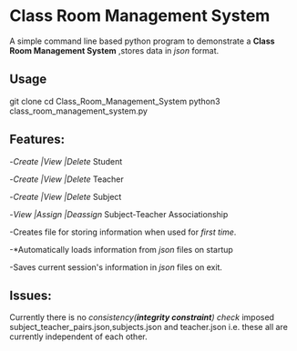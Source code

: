 Class Room Management System
===============================

A simple command line based  python program to demonstrate a **Class Room Management System** ,stores data in *json* format.

Usage
--------------
git clone 
cd Class_Room_Management_System
python3 class_room_management_system.py


Features:
------------

-*Create  |View   |Delete* Student   

-*Create  |View   |Delete* Teacher   

-*Create  |View   |Delete* Subject  
 
-*View    |Assign |Deassign* Subject-Teacher Associationship  

-Creates file for storing information when used for *first time*.   

-*Automatically loads information from *json* files on startup   

-Saves current session's information in *json* files on exit.  

Issues:
-------------

Currently there is no *consistency(**integrity constraint**) check* imposed  subject_teacher_pairs.json,subjects.json and teacher.json i.e. these all are currently independent of each other.

